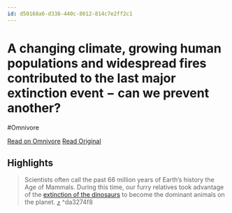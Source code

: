 ```yaml
---
id: d50168a6-d338-440c-8012-814c7e2ff2c1
---
```


# A changing climate, growing human populations and widespread fires contributed to the last major extinction event − can we prevent another?
#Omnivore

[Read on Omnivore](https://omnivore.app/me/a-changing-climate-growing-human-populations-and-widespread-fire-18a2cf84369)
[Read Original](https://theconversation.com/a-changing-climate-growing-human-populations-and-widespread-fires-contributed-to-the-last-major-extinction-event-can-we-prevent-another-211712)

## Highlights

> Scientists often call the past 66 million years of Earth’s history the Age of Mammals. During this time, our furry relatives took advantage of the [extinction of the dinosaurs](https://www.nhm.ac.uk/discover/how-an-asteroid-caused-extinction-of-dinosaurs.html) to become the dominant animals on the planet. [⤴️](https://omnivore.app/me/a-changing-climate-growing-human-populations-and-widespread-fire-18a2cf84369#da3274f8-e342-4514-ae47-e35f18780c12)  ^da3274f8

